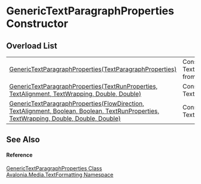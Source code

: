 # GenericTextParagraphProperties Constructor


## Overload List
<table>
<tr>
<td><a href="M_Avalonia_Media_TextFormatting_GenericTextParagraphProperties__ctor_1">GenericTextParagraphProperties(TextParagraphProperties)</a></td>
<td>Constructing TextParagraphProperties from another one</td>
</tr>
<tr>
<td><a href="M_Avalonia_Media_TextFormatting_GenericTextParagraphProperties__ctor_2">GenericTextParagraphProperties(TextRunProperties, TextAlignment, TextWrapping, Double, Double)</a></td>
<td>Constructing TextParagraphProperties</td>
</tr>
<tr>
<td><a href="M_Avalonia_Media_TextFormatting_GenericTextParagraphProperties__ctor">GenericTextParagraphProperties(FlowDirection, TextAlignment, Boolean, Boolean, TextRunProperties, TextWrapping, Double, Double, Double)</a></td>
<td>Constructing TextParagraphProperties</td>
</tr>
</table>

## See Also


#### Reference
<a href="T_Avalonia_Media_TextFormatting_GenericTextParagraphProperties">GenericTextParagraphProperties Class</a>  
<a href="N_Avalonia_Media_TextFormatting">Avalonia.Media.TextFormatting Namespace</a>  

